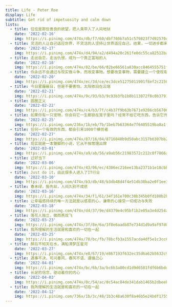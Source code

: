 ```yaml
---
title: Life - Peter Roe
display: Life
subtitle: Get rid of impetuosity and calm down
lists: 
  - title: 往往是那些善良的欲望，把人类带入了人间地狱
    date: '2022-02-16'
    img: https://i.pinimg.com/474x/db/f7/60/dbf760b7a51c579823f7d92570c48c15.jpg
  - title: 灵活的人让自己适应世界，不灵活的人坚持让世界适应自己。结果，一切进步都来自不灵活的人
    date: '2022-02-17'
    img: https://i.pinimg.com/474x/d4/94/a2/d494a20c261fe0dc55ca82512bab630d.jpg
  - title: 走出自恋，走出仇恨，成为一个真正富裕的人
    date: '2022-02-18'
    img: https://i.pinimg.com/474x/82/be/66/82be66561a830acc8464555751fb2356.jpg
  - title: 你永远不会通过与现实做斗争，而改变事物。想要改变事物，需要建立一个使现有模型过时的新模型
    date: '2022-02-20'
    img: https://i.pinimg.com/474x/ec/3d/ce/ec3dce51275011901f8ef2c215056714.jpg
  - title: 今日雾霾蔽日，但是不要害怕，太阳依旧在云端
    date: '2022-02-21'
    img: https://i.pinimg.com/474x/9c/93/b3/9c93b3fb1b8b113872f8c0b37915048f.jpg
  - title: 圆圈正义
    date: '2022-02-22'
    img: https://i.pinimg.com/474x/c4/b3/7f/c4b37f9b63b7671e9286cb5670666c1a.jpg
  - title: 如果你有一只宠物，你会将它一生都锁在笼子里吗？经常不给它吃东西，告诉它外面的世界很可怕，不如待在笼子里？
    date: '2022-02-25'
    img: https://i.pinimg.com/236x/1b/eb/7b/1beb7b63364e7f6405519ba8a1f2d405.jpg
  - title: 任何一个有效的东西，都会引来1000个模仿者
    date: '2022-02-27'
    img: https://i.pinimg.com/474x/87/16/04/8716040b9d50abc3157b6307bb2a8285.jpg    
  - title: 现实就是一本蹩脚的小说，它从不按常理出牌
    date: '2022-03-01'
    img: https://i.pinimg.com/474x/a9/ab/56/a9ab56c21983572c212c0f7866af4884.jpg
  - title: 过好当下
    date: '2022-03-06'
    img: https://i.pinimg.com/474x/43/06/ec/4306ec216ee13ba2371b1e18cbb194ff.jpg
  - title: Just do it，由此很多人进入了IT行业
    date: '2022-03-10'
    img: https://i.pinimg.com/474x/b3/db/48/b3db48d4f4e51db38ba2e0f1ee3d9f33.jpg
  - title: 春未绿，鬓先丝，人间久别不成悲
    date: '2022-03-16'
    img: https://i.pinimg.com/474x/34/f1/61/34f161e700c38b345b0fd180b2b69a7a.jpg
  - title: 让幸福感持续的唯一方法就是以感恩的心，谦卑的心接受一切成功与失败
    date: '2022-03-18'
    img: https://i.pinimg.com/474x/d4/37/9e/d4379e4c95bf1b2e05a3e4d254a79af7.jpg
  - title: 落花人独立，微雨燕双飞
    date: '2022-03-23'
    img: https://i.pinimg.com/474x/3f/8e/6a/3f8e6aadb87e734d1d9a9af97d0dd7fd.jpg
  - title: 我所理解的生活就是和喜欢的一切在一起
    date: '2022-03-25'
    img: https://i.pinimg.com/474x/78/bc/fb/78bcfb3a1557acda4df5e1c3cc631461.jpg
  - title: 醉后不知天在水，满船清梦压星河
    date: '2022-03-27'
    img: https://i.pinimg.com/474x/e8/67/19/e867193f632ec35d6a62b5632c93c4b2.jpg
  - title: 遇事不决，可问春风，春风不语，遵循己心
    date: '2022-04-01'
    img: https://i.pinimg.com/474x/bc/6b/3a/bc6b3a80cd1d9d6581fdf6b6bdd672d7.jpg
  - title: 长足的信念，驱动着你的内心
    date: '2022-04-03'
    img: https://i.pinimg.com/474x/0c/54/ac/0c54ac84de341dab1465b2dbeebf42c7.jpg
  - title: 我所理解的生活就是和喜欢的一切在一起
    date: '2022-04-12'
    img: https://i.pinimg.com/736x/1b/3c/48/1b3c48a630f8a46b5e24bdf17554eda9.jpg
---
```


<LifeList :lists="frontmatter.lists"/>